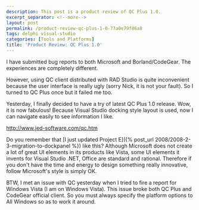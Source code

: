 ```yaml
---
description: This post is a product review of QC Plus 1.0.
excerpt_separator: <!--more-->
layout: post
permalink: /product-review-qc-plus-1-0-77a0e79f86a8
tags: delphi visual-studio
categories: [Tools and Platforms]
title: 'Product Review: QC Plus 1.0'
---
```

I have submitted bug reports to both Microsoft and Borland/CodeGear. The experiences are completely different.

However, using QC client distributed with RAD Studio is quite inconvenient because the user interface is really ugly (sorry Nick, it is not your fault). So I turned to QC Plus once but it failed me too.

Yesterday, I finally decided to have a try of latest QC Plus 1.0 release. Wow, it is now fabulous! Because Visual Studio docking style layout is used, now I can navigate easily to see information I like.

http://www.jed-software.com/qc.htm

Do you remember that [I just updated Project E]({% post_url 2008/2008-2-3-migration-to-dockpanel %}) like this? Although Microsoft does not create a lot of great UI elements in its products like Vista, some UI elements it invents for Visual Studio .NET, Office are standard and rational. Therefore if you don't have the time and energy to design something really innovative, follow Microsoft's style is simply OK.

BTW, I met an issue with QC yesterday when I tried to fire a report for Windows Vista (I am on Windows Vista). This issue broke both QC Plus and CodeGear official client. So you must always specify the platform options to All Windows so as to work it around.
<!--more-->